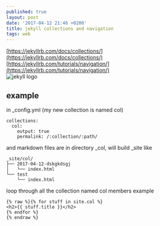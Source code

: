 ```yaml
---
published: true
layout: post
date: '2017-04-12 21:46 +0200'
title: jekyll collections and navigation
tags: web
---
```

[https://jekyllrb.com/docs/collections/](https://jekyllrb.com/docs/collections/)  
[https://jekyllrb.com/tutorials/navigation/](https://jekyllrb.com/tutorials/navigation/)  
![jekyll logo](https://jekyllrb.com/img/logo-2x.png)

## example

in \_config.yml (my new collection is named col)

    collections:
      col:
        output: true
        permalink: /:collection/:path/

and markdown files are in directory \_col, will build \_site like

    _site/col/
    ├── 2017-04-12-dskgkdsgj
    │   └── index.html
    └── test
        └── index.html
        
loop through all the collection named col members example

    {% raw %}{% for stuff in site.col %}
    <h2>{{ stuff.title }}</h2>
    {% endfor %}
    {% endraw %}
